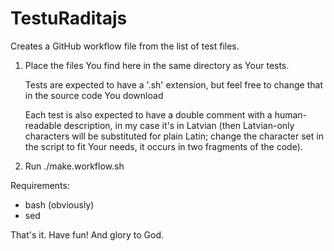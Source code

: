 # TestuRaditajs
Creates a GitHub workflow file from the list of test files.

1. Place the files You find here in the same directory as Your tests.

   Tests are expected to have a '.sh' extension, but feel free to change that in the source code You download

   Each test is also expected to have a double comment with a human-readable description, in my case it's in Latvian (then Latvian-only characters will be substituted for plain Latin; change the character set in the script to fit Your needs, it occurs in two fragments of the code).

2. Run ./make.workflow.sh

Requirements:
* bash (obviously)
* sed

That's it. Have fun!
And glory to God.
